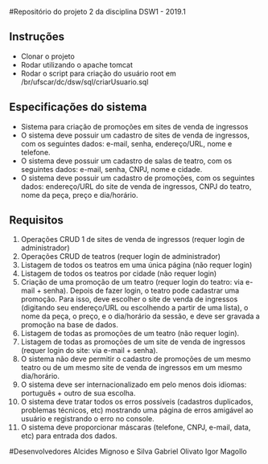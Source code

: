 #Repositório do projeto 2 da disciplina DSW1 - 2019.1

## Instruções

- Clonar o projeto
- Rodar utilizando o apache tomcat
- Rodar o script para criação do usuário root em /br/ufscar/dc/dsw/sql/criarUsuario.sql

## Especificações do sistema

- Sistema para criação de promoções em sites de venda de ingressos
- O sistema deve possuir um cadastro de sites de venda de ingressos, com os
seguintes dados: e-mail, senha, endereço/URL, nome e telefone.
- O sistema deve possuir um cadastro de salas de teatro, com os seguintes dados:
e-mail, senha, CNPJ, nome e cidade.
- O sistema deve possuir um cadastro de promoções, com os seguintes dados:
endereço/URL do site de venda de ingressos, CNPJ do teatro, nome da peça,
preço e dia/horário.

## Requisitos
1. Operações CRUD 1 de sites de venda de ingressos (requer login de
administrador)
2. Operações CRUD de teatros (requer login de administrador)
3. Listagem de todos os teatros em uma única página (não requer login)
4. Listagem de todos os teatros por cidade (não requer login)
5. Criação de uma promoção de um teatro (requer login do teatro: via e-
mail + senha). Depois de fazer login, o teatro pode cadastrar uma
promoção. Para isso, deve escolher o site de venda de ingressos
(digitando seu endereço/URL ou escolhendo a partir de uma lista), o nome
da peça, o preço, e o dia/horário da sessão, e deve ser gravada a
promoção na base de dados.
6. Listagem de todas as promoções de um teatro (não requer login).
7. Listagem de todas as promoções de um site de venda de ingressos
(requer login do site: via e-mail + senha).
8. O sistema não deve permitir o cadastro de promoções de um mesmo
teatro ou de um mesmo site de venda de ingressos em um mesmo
dia/horário.
9. O sistema deve ser internacionalizado em pelo menos dois idiomas:
português + outro de sua escolha.
10. O sistema deve tratar todos os erros possíveis (cadastros duplicados, problemas
técnicos, etc) mostrando uma página de erros amigável ao usuário e registrando
o erro no console.
11. O sistema deve proporcionar máscaras (telefone,
CNPJ, e-mail, data, etc) para entrada dos dados.

#Desenvolvedores
Alcides Mignoso e Silva
Gabriel Olivato
Igor Magollo
